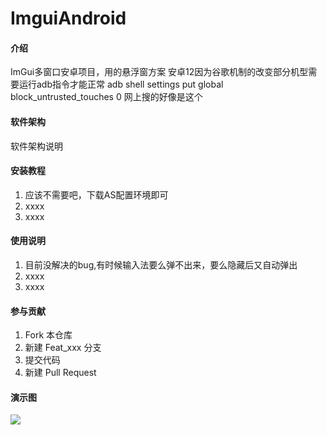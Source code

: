 # ImguiAndroid

#### 介绍
ImGui多窗口安卓项目，用的悬浮窗方案
安卓12因为谷歌机制的改变部分机型需要运行adb指令才能正常
adb shell settings put global block_untrusted_touches 0
网上搜的好像是这个

#### 软件架构
软件架构说明


#### 安装教程

1.  应该不需要吧，下载AS配置环境即可
2.  xxxx
3.  xxxx

#### 使用说明

1.  目前没解决的bug,有时候输入法要么弹不出来，要么隐藏后又自动弹出
2.  xxxx
3.  xxxx

#### 参与贡献

1.  Fork 本仓库
2.  新建 Feat_xxx 分支
3.  提交代码
4.  新建 Pull Request

#### 演示图
![](https://gitee.com/alexmmc/ImguiAndroid/Demo.jpg)
